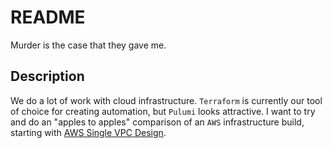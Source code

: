 # README

Murder is the case that they gave me.

## Description

We do a lot of work with cloud infrastructure. `Terraform` is currently our tool of choice for creating automation, but `Pulumi` looks attractive. I want to try and do an "apples to apples" comparison of an `AWS` infrastructure build, starting with [AWS Single VPC Design](https://aws.amazon.com/answers/networking/aws-single-vpc-design/).
